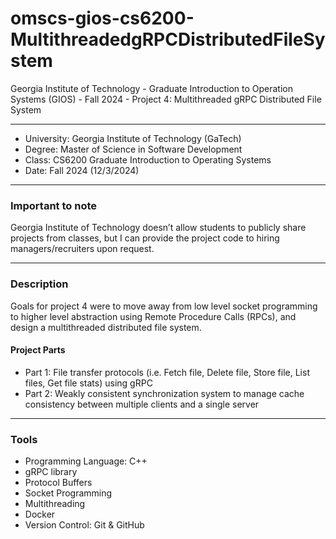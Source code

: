 # omscs-gios-cs6200-MultithreadedgRPCDistributedFileSystem
Georgia Institute of Technology - Graduate Introduction to Operation Systems (GIOS) - Fall 2024 - Project 4: Multithreaded gRPC Distributed File System

---
* University: Georgia Institute of Technology (GaTech)
* Degree: Master of Science in Software Development
* Class: CS6200 Graduate Introduction to Operating Systems
* Date: Fall 2024 (12/3/2024)

---
### Important to note

Georgia Institute of Technology doesn’t allow students to publicly share projects from classes, but I can provide the project code to hiring managers/recruiters upon request.

---
### Description

Goals for project 4 were to move away from low level socket programming to higher level abstraction using Remote Procedure Calls (RPCs), and design a multithreaded distributed file system.

#### Project Parts

* Part 1: File transfer protocols (i.e. Fetch file, Delete file, Store file, List files, Get file stats) using gRPC
* Part 2: Weakly consistent synchronization system to manage cache consistency between multiple clients and a single server

---
### Tools

* Programming Language: C++
* gRPC library
* Protocol Buffers
* Socket Programming
* Multithreading 
* Docker
* Version Control: Git & GitHub
